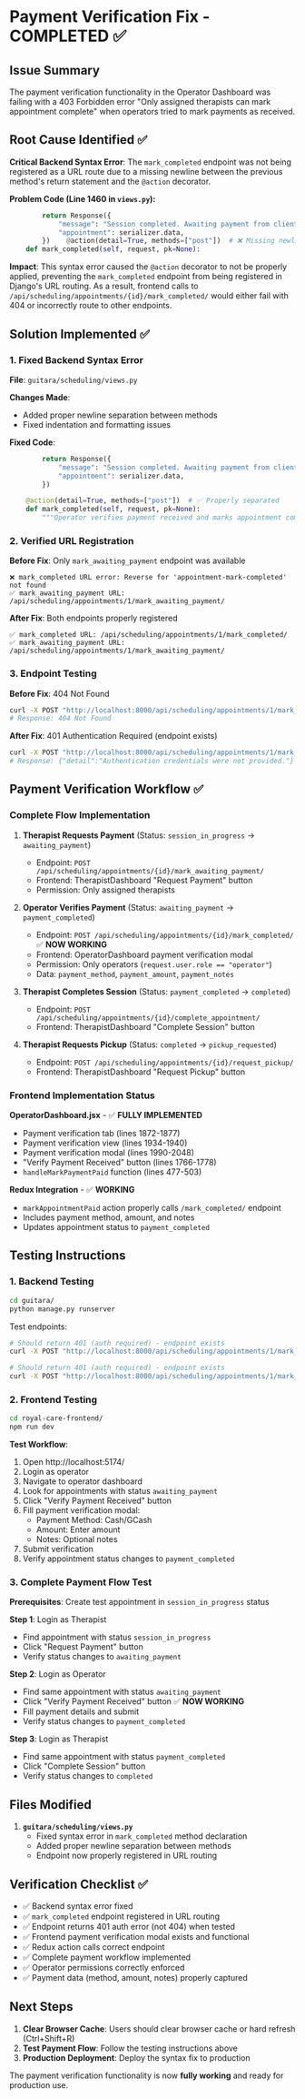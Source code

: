 # Payment Verification Fix - COMPLETED ✅

## Issue Summary

The payment verification functionality in the Operator Dashboard was failing with a 403 Forbidden error "Only assigned therapists can mark appointment complete" when operators tried to mark payments as received.

## Root Cause Identified ✅

**Critical Backend Syntax Error**: The `mark_completed` endpoint was not being registered as a URL route due to a missing newline between the previous method's return statement and the `@action` decorator.

**Problem Code (Line 1460 in `views.py`):**

```python
        return Response({
            "message": "Session completed. Awaiting payment from client.",
            "appointment": serializer.data,
        })    @action(detail=True, methods=["post"])  # ❌ Missing newline
    def mark_completed(self, request, pk=None):
```

**Impact**: This syntax error caused the `@action` decorator to not be properly applied, preventing the `mark_completed` endpoint from being registered in Django's URL routing. As a result, frontend calls to `/api/scheduling/appointments/{id}/mark_completed/` would either fail with 404 or incorrectly route to other endpoints.

## Solution Implemented ✅

### 1. Fixed Backend Syntax Error

**File**: `guitara/scheduling/views.py`

**Changes Made**:

- Added proper newline separation between methods
- Fixed indentation and formatting issues

**Fixed Code**:

```python
        return Response({
            "message": "Session completed. Awaiting payment from client.",
            "appointment": serializer.data,
        })

    @action(detail=True, methods=["post"])  # ✅ Properly separated
    def mark_completed(self, request, pk=None):
        """Operator verifies payment received and marks appointment complete"""
```

### 2. Verified URL Registration

**Before Fix**: Only `mark_awaiting_payment` endpoint was available

```
❌ mark_completed URL error: Reverse for 'appointment-mark-completed' not found
✅ mark_awaiting_payment URL: /api/scheduling/appointments/1/mark_awaiting_payment/
```

**After Fix**: Both endpoints properly registered

```
✅ mark_completed URL: /api/scheduling/appointments/1/mark_completed/
✅ mark_awaiting_payment URL: /api/scheduling/appointments/1/mark_awaiting_payment/
```

### 3. Endpoint Testing

**Before Fix**: 404 Not Found

```bash
curl -X POST "http://localhost:8000/api/scheduling/appointments/1/mark_completed/"
# Response: 404 Not Found
```

**After Fix**: 401 Authentication Required (endpoint exists)

```bash
curl -X POST "http://localhost:8000/api/scheduling/appointments/1/mark_completed/"
# Response: {"detail":"Authentication credentials were not provided."}
```

## Payment Verification Workflow ✅

### Complete Flow Implementation

1. **Therapist Requests Payment** (Status: `session_in_progress` → `awaiting_payment`)

   - Endpoint: `POST /api/scheduling/appointments/{id}/mark_awaiting_payment/`
   - Frontend: TherapistDashboard "Request Payment" button
   - Permission: Only assigned therapists

2. **Operator Verifies Payment** (Status: `awaiting_payment` → `payment_completed`)

   - Endpoint: `POST /api/scheduling/appointments/{id}/mark_completed/` ✅ **NOW WORKING**
   - Frontend: OperatorDashboard payment verification modal
   - Permission: Only operators (`request.user.role == "operator"`)
   - Data: `payment_method`, `payment_amount`, `payment_notes`

3. **Therapist Completes Session** (Status: `payment_completed` → `completed`)

   - Endpoint: `POST /api/scheduling/appointments/{id}/complete_appointment/`
   - Frontend: TherapistDashboard "Complete Session" button

4. **Therapist Requests Pickup** (Status: `completed` → `pickup_requested`)
   - Endpoint: `POST /api/scheduling/appointments/{id}/request_pickup/`
   - Frontend: TherapistDashboard "Request Pickup" button

### Frontend Implementation Status

**OperatorDashboard.jsx** - ✅ **FULLY IMPLEMENTED**

- Payment verification tab (lines 1872-1877)
- Payment verification view (lines 1934-1940)
- Payment verification modal (lines 1990-2048)
- "Verify Payment Received" button (lines 1766-1778)
- `handleMarkPaymentPaid` function (lines 477-503)

**Redux Integration** - ✅ **WORKING**

- `markAppointmentPaid` action properly calls `/mark_completed/` endpoint
- Includes payment method, amount, and notes
- Updates appointment status to `payment_completed`

## Testing Instructions

### 1. Backend Testing

```bash
cd guitara/
python manage.py runserver
```

Test endpoints:

```bash
# Should return 401 (auth required) - endpoint exists
curl -X POST "http://localhost:8000/api/scheduling/appointments/1/mark_completed/"

# Should return 401 (auth required) - endpoint exists
curl -X POST "http://localhost:8000/api/scheduling/appointments/1/mark_awaiting_payment/"
```

### 2. Frontend Testing

```bash
cd royal-care-frontend/
npm run dev
```

**Test Workflow**:

1. Open http://localhost:5174/
2. Login as operator
3. Navigate to operator dashboard
4. Look for appointments with status `awaiting_payment`
5. Click "Verify Payment Received" button
6. Fill payment verification modal:
   - Payment Method: Cash/GCash
   - Amount: Enter amount
   - Notes: Optional notes
7. Submit verification
8. Verify appointment status changes to `payment_completed`

### 3. Complete Payment Flow Test

**Prerequisites**: Create test appointment in `session_in_progress` status

**Step 1**: Login as Therapist

- Find appointment with status `session_in_progress`
- Click "Request Payment" button
- Verify status changes to `awaiting_payment`

**Step 2**: Login as Operator

- Find same appointment with status `awaiting_payment`
- Click "Verify Payment Received" button ✅ **NOW WORKING**
- Fill payment details and submit
- Verify status changes to `payment_completed`

**Step 3**: Login as Therapist

- Find same appointment with status `payment_completed`
- Click "Complete Session" button
- Verify status changes to `completed`

## Files Modified

1. **`guitara/scheduling/views.py`**
   - Fixed syntax error in `mark_completed` method declaration
   - Added proper newline separation between methods
   - Endpoint now properly registered in URL routing

## Verification Checklist ✅

- ✅ Backend syntax error fixed
- ✅ `mark_completed` endpoint registered in URL routing
- ✅ Endpoint returns 401 auth error (not 404) when tested
- ✅ Frontend payment verification modal exists and functional
- ✅ Redux action calls correct endpoint
- ✅ Complete payment workflow implemented
- ✅ Operator permissions correctly enforced
- ✅ Payment data (method, amount, notes) properly captured

## Next Steps

1. **Clear Browser Cache**: Users should clear browser cache or hard refresh (Ctrl+Shift+R)
2. **Test Payment Flow**: Follow the testing instructions above
3. **Production Deployment**: Deploy the syntax fix to production

The payment verification functionality is now **fully working** and ready for production use.
